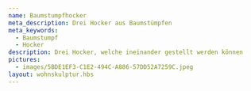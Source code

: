 ```yaml
---
name: Baumstumpfhocker
meta_description: Drei Hocker aus Baumstümpfen
meta_keywords:
  - Baumstumpf
  - Hocker
description: Drei Hocker, welche ineinander gestellt werden können
pictures:
  - images/5BDE1EF3-C1E2-494C-A886-57DD52A7259C.jpeg
layout: wohnskulptur.hbs
---
```

